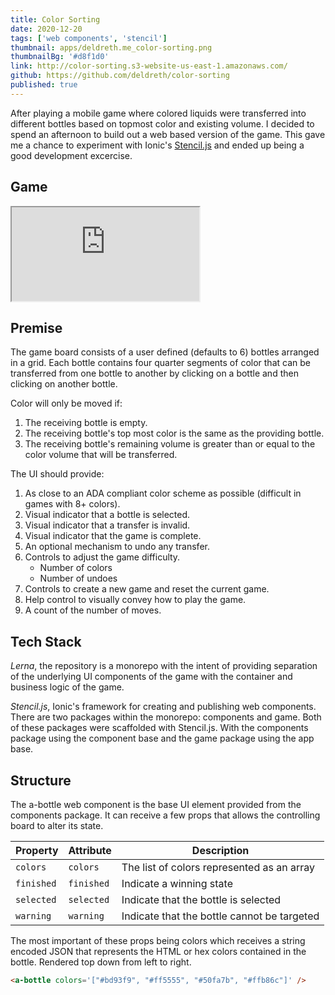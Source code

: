 ```yaml
---
title: Color Sorting
date: 2020-12-20
tags: ['web components', 'stencil']
thumbnail: apps/deldreth.me_color-sorting.png
thumbnailBg: '#d8f1d0'
link: http://color-sorting.s3-website-us-east-1.amazonaws.com/
github: https://github.com/deldreth/color-sorting
published: true
---
```


After playing a mobile game where colored liquids were transferred into different bottles based on topmost color and existing volume. I decided to spend an afternoon to build out a web based version of the game. This gave me a chance to experiment with Ionic's [Stencil.js](https://stenciljs.com/) and ended up being a good development excercise.

<!--more-->

<script type="module" src="http://color-sorting.s3-website-us-east-1.amazonaws.com/components/components.esm.js" crossorigin="anonymous"></script>

## Game

<iframe src="http://color-sorting.s3-website-us-east-1.amazonaws.com/" class="w-full h-96"></iframe>

## Premise

The game board consists of a user defined (defaults to 6) bottles arranged in a grid. Each bottle contains four quarter segments of color that can be transferred from one bottle to another by clicking on a bottle and then clicking on another bottle.

Color will only be moved if:

1. The receiving bottle is empty.
1. The receiving bottle's top most color is the same as the providing bottle.
1. The receiving bottle's remaining volume is greater than or equal to the color volume that will be transferred.

The UI should provide:

1. As close to an ADA compliant color scheme as possible (difficult in games with 8+ colors).
1. Visual indicator that a bottle is selected.
1. Visual indicator that a transfer is invalid.
1. Visual indicator that the game is complete.
1. An optional mechanism to undo any transfer.
1. Controls to adjust the game difficulty.
   - Number of colors
   - Number of undoes
1. Controls to create a new game and reset the current game.
1. Help control to visually convey how to play the game.
1. A count of the number of moves.

## Tech Stack

_Lerna_, the repository is a monorepo with the intent of providing separation of the underlying UI components of the game with the container and business logic of the game.

_Stencil.js_, Ionic's framework for creating and publishing web components. There are two packages within the monorepo: components and game. Both of these packages were scaffolded with Stencil.js. With the components package using the component base and the game package using the app base.

## Structure

<div class="flex">
  <div>
	  <a-bottle colors='["rebeccapurple"]'/>
  </div>

  <div class="flex-1 ml-4">
    The a-bottle web component is the base UI element provided from the components package. It can receive a few props that allows the controlling board to alter its state.
  </div>
</div>

| Property   | Attribute  | Description                                 |
| ---------- | ---------- | ------------------------------------------- |
| `colors`   | `colors`   | The list of colors represented as an array  |
| `finished` | `finished` | Indicate a winning state                    |
| `selected` | `selected` | Indicate that the bottle is selected        |
| `warning`  | `warning`  | Indicate that the bottle cannot be targeted |

<div class="flex">
  <div class="flex-1 mr-4">
    The most important of these props being colors which receives a string encoded JSON that represents the HTML or hex colors contained in the bottle. Rendered top down from left to right.

```html
<a-bottle colors='["#bd93f9", "#ff5555", "#50fa7b", "#ffb86c"]' />
```

  </div>

  <div>
    <a-bottle colors='["#bd93f9", "#ff5555", "#50fa7b", "#ffb86c"]'/>
  </div>
</div>
